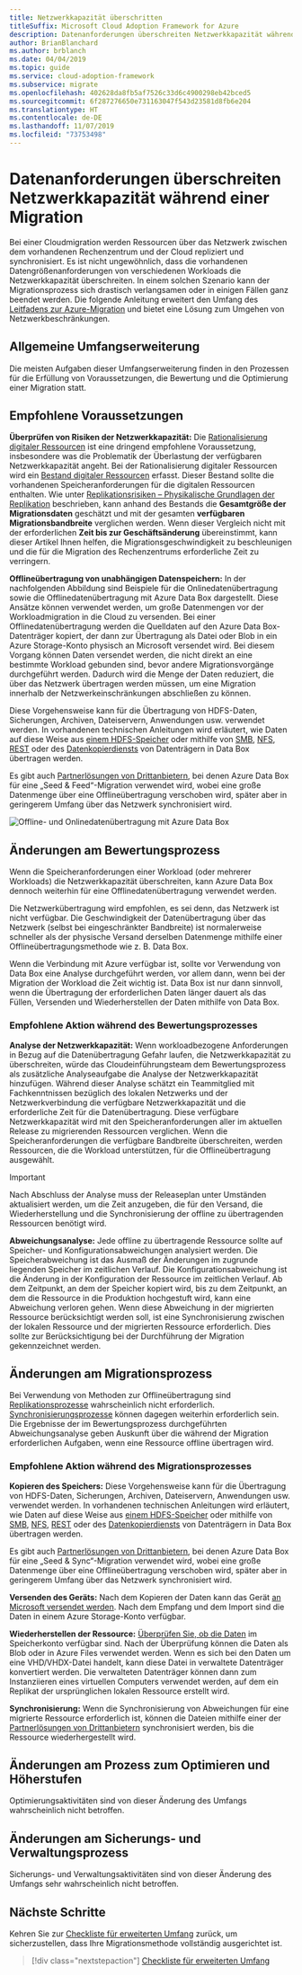 ```yaml
---
title: Netzwerkkapazität überschritten
titleSuffix: Microsoft Cloud Adoption Framework for Azure
description: Datenanforderungen überschreiten Netzwerkkapazität während einer Migration.
author: BrianBlanchard
ms.author: brblanch
ms.date: 04/04/2019
ms.topic: guide
ms.service: cloud-adoption-framework
ms.subservice: migrate
ms.openlocfilehash: 402628da8fb5af7526c33d6c4900298eb42bced5
ms.sourcegitcommit: 6f287276650e731163047f543d23581d8fb6e204
ms.translationtype: HT
ms.contentlocale: de-DE
ms.lasthandoff: 11/07/2019
ms.locfileid: "73753498"
---
```

# <a name="data-requirements-exceed-network-capacity-during-a-migration-effort"></a>Datenanforderungen überschreiten Netzwerkkapazität während einer Migration

Bei einer Cloudmigration werden Ressourcen über das Netzwerk zwischen dem vorhandenen Rechenzentrum und der Cloud repliziert und synchronisiert. Es ist nicht ungewöhnlich, dass die vorhandenen Datengrößenanforderungen von verschiedenen Workloads die Netzwerkkapazität überschreiten. In einem solchen Szenario kann der Migrationsprozess sich drastisch verlangsamen oder in einigen Fällen ganz beendet werden. Die folgende Anleitung erweitert den Umfang des [Leitfadens zur Azure-Migration](../azure-migration-guide/index.md) und bietet eine Lösung zum Umgehen von Netzwerkbeschränkungen.

## <a name="general-scope-expansion"></a>Allgemeine Umfangserweiterung

Die meisten Aufgaben dieser Umfangserweiterung finden in den Prozessen für die Erfüllung von Voraussetzungen, die Bewertung und die Optimierung einer Migration statt.

## <a name="suggested-prerequisites"></a>Empfohlene Voraussetzungen

**Überprüfen von Risiken der Netzwerkkapazität:** Die [Rationalisierung digitaler Ressourcen](../../digital-estate/rationalize.md) ist eine dringend empfohlene Voraussetzung, insbesondere was die Problematik der Überlastung der verfügbaren Netzwerkkapazität angeht. Bei der Rationalisierung digitaler Ressourcen wird ein [Bestand digitaler Ressourcen](../../digital-estate/inventory.md) erfasst. Dieser Bestand sollte die vorhandenen Speicheranforderungen für die digitalen Ressourcen enthalten. Wie unter [Replikationsrisiken – Physikalische Grundlagen der Replikation](../migration-considerations/migrate/replicate.md#replication-risks---physics-of-replication) beschrieben, kann anhand des Bestands die **Gesamtgröße der Migrationsdaten** geschätzt und mit der gesamten **verfügbaren Migrationsbandbreite** verglichen werden. Wenn dieser Vergleich nicht mit der erforderlichen **Zeit bis zur Geschäftsänderung** übereinstimmt, kann dieser Artikel Ihnen helfen, die Migrationsgeschwindigkeit zu beschleunigen und die für die Migration des Rechenzentrums erforderliche Zeit zu verringern.

**Offlineübertragung von unabhängigen Datenspeichern:** In der nachfolgenden Abbildung sind Beispiele für die Onlinedatenübertragung sowie die Offlinedatenübertragung mit Azure Data Box dargestellt. Diese Ansätze können verwendet werden, um große Datenmengen vor der Workloadmigration in die Cloud zu versenden. Bei einer Offlinedatenübertragung werden die Quelldaten auf den Azure Data Box-Datenträger kopiert, der dann zur Übertragung als Datei oder Blob in ein Azure Storage-Konto physisch an Microsoft versendet wird. Bei diesem Vorgang können Daten versendet werden, die nicht direkt an eine bestimmte Workload gebunden sind, bevor andere Migrationsvorgänge durchgeführt werden. Dadurch wird die Menge der Daten reduziert, die über das Netzwerk übertragen werden müssen, um eine Migration innerhalb der Netzwerkeinschränkungen abschließen zu können.

Diese Vorgehensweise kann für die Übertragung von HDFS-Daten, Sicherungen, Archiven, Dateiservern, Anwendungen usw. verwendet werden. In vorhandenen technischen Anleitungen wird erläutert, wie Daten auf diese Weise aus [einem HDFS-Speicher](https://docs.microsoft.com/azure/storage/blobs/data-lake-storage-migrate-on-premises-hdfs-cluster) oder mithilfe von [SMB](https://docs.microsoft.com/azure/databox/data-box-deploy-copy-data), [NFS](https://docs.microsoft.com/azure/databox/data-box-deploy-copy-data-via-nfs), [REST](https://docs.microsoft.com/azure/databox/data-box-deploy-copy-data-via-rest) oder des [Datenkopierdiensts](https://docs.microsoft.com/azure/databox/data-box-deploy-copy-data-via-copy-service) von Datenträgern in Data Box übertragen werden.

Es gibt auch [Partnerlösungen von Drittanbietern](https://azuremarketplace.microsoft.com/campaigns/databox/azure-data-box), bei denen Azure Data Box für eine „Seed & Feed“-Migration verwendet wird, wobei eine große Datenmenge über eine Offlineübertragung verschoben wird, später aber in geringerem Umfang über das Netzwerk synchronisiert wird.

![Offline- und Onlinedatenübertragung mit Azure Data Box](../../_images/migrate/databox.png)

## <a name="assess-process-changes"></a>Änderungen am Bewertungsprozess

Wenn die Speicheranforderungen einer Workload (oder mehrerer Workloads) die Netzwerkkapazität überschreiten, kann Azure Data Box dennoch weiterhin für eine Offlinedatenübertragung verwendet werden.

Die Netzwerkübertragung wird empfohlen, es sei denn, das Netzwerk ist nicht verfügbar. Die Geschwindigkeit der Datenübertragung über das Netzwerk (selbst bei eingeschränkter Bandbreite) ist normalerweise schneller als der physische Versand derselben Datenmenge mithilfe einer Offlineübertragungsmethode wie z. B. Data Box.

Wenn die Verbindung mit Azure verfügbar ist, sollte vor Verwendung von Data Box eine Analyse durchgeführt werden, vor allem dann, wenn bei der Migration der Workload die Zeit wichtig ist. Data Box ist nur dann sinnvoll, wenn die Übertragung der erforderlichen Daten länger dauert als das Füllen, Versenden und Wiederherstellen der Daten mithilfe von Data Box.

### <a name="suggested-action-during-the-assess-process"></a>Empfohlene Aktion während des Bewertungsprozesses

**Analyse der Netzwerkkapazität:** Wenn workloadbezogene Anforderungen in Bezug auf die Datenübertragung Gefahr laufen, die Netzwerkkapazität zu überschreiten, würde das Cloudeinführungsteam dem Bewertungsprozess als zusätzliche Analyseaufgabe die Analyse der Netzwerkkapazität hinzufügen. Während dieser Analyse schätzt ein Teammitglied mit Fachkenntnissen bezüglich des lokalen Netzwerks und der Netzwerkverbindung die verfügbare Netzwerkkapazität und die erforderliche Zeit für die Datenübertragung. Diese verfügbare Netzwerkkapazität wird mit den Speicheranforderungen aller im aktuellen Release zu migrierenden Ressourcen verglichen. Wenn die Speicheranforderungen die verfügbare Bandbreite überschreiten, werden Ressourcen, die die Workload unterstützen, für die Offlineübertragung ausgewählt.

> [!IMPORTANT]
> Nach Abschluss der Analyse muss der Releaseplan unter Umständen aktualisiert werden, um die Zeit anzugeben, die für den Versand, die Wiederherstellung und die Synchronisierung der offline zu übertragenden Ressourcen benötigt wird.

**Abweichungsanalyse:** Jede offline zu übertragende Ressource sollte auf Speicher- und Konfigurationsabweichungen analysiert werden. Die Speicherabweichung ist das Ausmaß der Änderungen im zugrunde liegenden Speicher im zeitlichen Verlauf. Die Konfigurationsabweichung ist die Änderung in der Konfiguration der Ressource im zeitlichen Verlauf. Ab dem Zeitpunkt, an dem der Speicher kopiert wird, bis zu dem Zeitpunkt, an dem die Ressource in die Produktion hochgestuft wird, kann eine Abweichung verloren gehen. Wenn diese Abweichung in der migrierten Ressource berücksichtigt werden soll, ist eine Synchronisierung zwischen der lokalen Ressource und der migrierten Ressource erforderlich. Dies sollte zur Berücksichtigung bei der Durchführung der Migration gekennzeichnet werden.

## <a name="migrate-process-changes"></a>Änderungen am Migrationsprozess

Bei Verwendung von Methoden zur Offlineübertragung sind [Replikationsprozesse](../migration-considerations/migrate/replicate.md) wahrscheinlich nicht erforderlich. [Synchronisierungsprozesse](../migration-considerations/migrate/replicate.md) können dagegen weiterhin erforderlich sein. Die Ergebnisse der im Bewertungsprozess durchgeführten Abweichungsanalyse geben Auskunft über die während der Migration erforderlichen Aufgaben, wenn eine Ressource offline übertragen wird.

### <a name="suggested-action-during-the-migrate-process"></a>Empfohlene Aktion während des Migrationsprozesses

**Kopieren des Speichers:** Diese Vorgehensweise kann für die Übertragung von HDFS-Daten, Sicherungen, Archiven, Dateiservern, Anwendungen usw. verwendet werden. In vorhandenen technischen Anleitungen wird erläutert, wie Daten auf diese Weise aus [einem HDFS-Speicher](https://docs.microsoft.com/azure/storage/blobs/data-lake-storage-migrate-on-premises-hdfs-cluster) oder mithilfe von [SMB](https://docs.microsoft.com/azure/databox/data-box-deploy-copy-data), [NFS](https://docs.microsoft.com/azure/databox/data-box-deploy-copy-data-via-nfs), [REST](https://docs.microsoft.com/azure/databox/data-box-deploy-copy-data-via-rest) oder des [Datenkopierdiensts](https://docs.microsoft.com/azure/databox/data-box-deploy-copy-data-via-copy-service) von Datenträgern in Data Box übertragen werden.

Es gibt auch [Partnerlösungen von Drittanbietern](https://azuremarketplace.microsoft.com/campaigns/databox/azure-data-box), bei denen Azure Data Box für eine „Seed & Sync“-Migration verwendet wird, wobei eine große Datenmenge über eine Offlineübertragung verschoben wird, später aber in geringerem Umfang über das Netzwerk synchronisiert wird.

**Versenden des Geräts:** Nach dem Kopieren der Daten kann das Gerät [an Microsoft versendet werden](https://docs.microsoft.com/azure/databox/data-box-deploy-picked-up). Nach dem Empfang und dem Import sind die Daten in einem Azure Storage-Konto verfügbar.

**Wiederherstellen der Ressource:** [Überprüfen Sie, ob die Daten](https://docs.microsoft.com/azure/databox/data-box-deploy-picked-up#verify-data-upload-to-azure) im Speicherkonto verfügbar sind. Nach der Überprüfung können die Daten als Blob oder in Azure Files verwendet werden. Wenn es sich bei den Daten um eine VHD/VHDX-Datei handelt, kann diese Datei in verwaltete Datenträger konvertiert werden. Die verwalteten Datenträger können dann zum Instanziieren eines virtuellen Computers verwendet werden, auf dem ein Replikat der ursprünglichen lokalen Ressource erstellt wird.

**Synchronisierung:** Wenn die Synchronisierung von Abweichungen für eine migrierte Ressource erforderlich ist, können die Dateien mithilfe einer der [Partnerlösungen von Drittanbietern](https://azuremarketplace.microsoft.com/campaigns/databox/azure-data-box) synchronisiert werden, bis die Ressource wiederhergestellt wird.

## <a name="optimize-and-promote-process-changes"></a>Änderungen am Prozess zum Optimieren und Höherstufen

Optimierungsaktivitäten sind von dieser Änderung des Umfangs wahrscheinlich nicht betroffen.

## <a name="secure-and-manage-process-changes"></a>Änderungen am Sicherungs- und Verwaltungsprozess

Sicherungs- und Verwaltungsaktivitäten sind von dieser Änderung des Umfangs sehr wahrscheinlich nicht betroffen.

## <a name="next-steps"></a>Nächste Schritte

Kehren Sie zur [Checkliste für erweiterten Umfang](./index.md) zurück, um sicherzustellen, dass Ihre Migrationsmethode vollständig ausgerichtet ist.

> [!div class="nextstepaction"]
> [Checkliste für erweiterten Umfang](./index.md)
